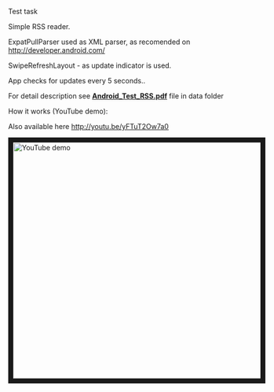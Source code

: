 Test task

Simple RSS reader.

ExpatPullParser used as XML parser, as recomended on http://developer.android.com/

SwipeRefreshLayout - as update indicator is used.

App checks for updates every 5 seconds..

For detail description see <a href="../../raw/master/data/Android_Test_RSS.pdf"><b>Android_Test_RSS.pdf</b></a> file in data folder

How it works (YouTube demo):

Also available here http://youtu.be/yFTuT2Ow7a0

<a href="http://www.youtube.com/watch?feature=player_embedded&v=E1jD0WhTjhY
" target="_blank"><img src="http://img.youtube.com/vi/yFTuT2Ow7a0/0.jpg"
alt="YouTube demo" width="640" height="480" border="10" /></a>